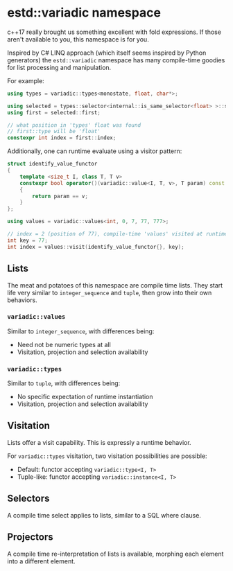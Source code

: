 # estd::variadic namespace

c++17 really brought us something excellent with fold expressions.
If those aren't available to you, this namespace is for you.

Inspired by C# LINQ approach (which itself seems inspired by Python generators)
the `estd::variadic` namespace has many compile-time goodies for list processing
and manipulation.

For example:

```c++
using types = variadic::types<monostate, float, char*>;

using selected = types::selector<internal::is_same_selector<float> >::selected;
using first = selected::first;

// what position in 'types' float was found
// first::type will be 'float'
constexpr int index = first::index;
```

Additionally, one can runtime evaluate using a visitor pattern:

```c++
struct identify_value_functor
{
    template <size_t I, class T, T v>
    constexpr bool operator()(variadic::value<I, T, v>, T param) const
    {
        return param == v;
    }
};

using values = variadic::values<int, 0, 7, 77, 777>;

// index = 2 (position of 77), compile-time 'values' visited at runtime
int key = 77;
int index = values::visit(identify_value_functor{}, key);
```

## Lists

The meat and potatoes of this namespace are compile time lists.
They start life very similar to `integer_sequence` and `tuple`, then
grow into their own behaviors.

### `variadic::values`

Similar to `integer_sequence`, with differences being:

* Need not be numeric types at all
* Visitation, projection and selection availability

### `variadic::types`

Similar to `tuple`, with differences being:

* No specific expectation of runtime instantiation
* Visitation, projection and selection availability

## Visitation

Lists offer a visit capability.  This is expressly a runtime behavior.

For `variadic::types` visitation, two visitation possibilities are possible:

* Default: functor accepting `variadic::type<I, T>`
* Tuple-like: functor accepting `variadic::instance<I, T>`

## Selectors

A compile time select applies to lists, similar to a SQL where clause.

## Projectors

A compile time re-interpretation of lists is available, morphing each element
into a different element.
